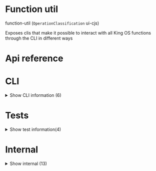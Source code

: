 # Function util

function-util (`OperationClassification` ui-cjs)

Exposes clis that make it possible to interact with all King OS functions through the CLI in different ways




# Api reference

# CLI

<details><summary>Show CLI information (6)</summary>
    
  # doCli()




| Input      |    |    |
| ---------- | -- | -- |
| - | | |
| **Output** |    |    |



## main()

| Input      |    |    |
| ---------- | -- | -- |
| - | | |
| **Output** |    |    |



## 📄 doCli (unexported const)

## 📄 main (unexported const)

## 📄 message (unexported const)

## 📄 wordArray (unexported const)

  </details>

# Tests

<details><summary>Show test information(4)</summary>
    
  # chat()




| Input      |    |    |
| ---------- | -- | -- |
| - | | |
| **Output** |    |    |



## listen()

generates structured operations based on unstructured instructions

This is huge. we need to start somewhere though. Plan:

- all operations can be formatted as a word[] with specified order
- all words can have synonyms
- some operations can have aliases or different word orders that would mean the exact same
- speech to text is a prerequisite for speaking out instructions
- text to speech is already there

With this in place, we can define a structured way to do things.

1) find the right operation to apply
2) every parameter needs to be filled in (or use default) or we need to use a preset (from previous input logs). this can be some sort of conversation
3) the opo (operation output) can be added to context, if needed
4) the opi (operation input) can be added to presets, if needed

Can you imagine that? I am creating a script that runs all the time and listens and responds to anything I say. My own Siri, but much more powerful. It seems hard, but if you look at it, it's actually just a different UI for all the things I already have. Among other things, it will make it possible to work while doing anything.

The power lies in being able to recursively ask for all the parameters. if you provide a new operation instead of a value, it will ask for all its parameters in order to continue.

This conversation could actually be used to generate code! It's kind of `context.reverse().map(createTsLine);` In fact, if we can make that, we can maybe even reverse code into conversations as well! This is insanely powerful.


| Input      |    |    |
| ---------- | -- | -- |
| {
  instruction,
  context,
} | { instruction: string, <br />context: { instruction: string, <br />output: {  }, <br />references: string[], <br /> }[], <br /> } |  |
| **Output** | { operation: string, <br />input: {  }, <br />certainty: number, <br /> }[]   |    |



## 📄 chat (unexported const)

## 📄 listen (exported const)

generates structured operations based on unstructured instructions

This is huge. we need to start somewhere though. Plan:

- all operations can be formatted as a word[] with specified order
- all words can have synonyms
- some operations can have aliases or different word orders that would mean the exact same
- speech to text is a prerequisite for speaking out instructions
- text to speech is already there

With this in place, we can define a structured way to do things.

1) find the right operation to apply
2) every parameter needs to be filled in (or use default) or we need to use a preset (from previous input logs). this can be some sort of conversation
3) the opo (operation output) can be added to context, if needed
4) the opi (operation input) can be added to presets, if needed

Can you imagine that? I am creating a script that runs all the time and listens and responds to anything I say. My own Siri, but much more powerful. It seems hard, but if you look at it, it's actually just a different UI for all the things I already have. Among other things, it will make it possible to work while doing anything.

The power lies in being able to recursively ask for all the parameters. if you provide a new operation instead of a value, it will ask for all its parameters in order to continue.

This conversation could actually be used to generate code! It's kind of `context.reverse().map(createTsLine);` In fact, if we can make that, we can maybe even reverse code into conversations as well! This is insanely powerful.
  </details>

# Internal

<details><summary>Show internal (13)</summary>
    
  # converse()

this is the `yo` cli. takes a message


| Input      |    |    |
| ---------- | -- | -- |
| searchMessage | string |  |
| **Output** |    |    |



## executeSdkFunction()

| Input      |    |    |
| ---------- | -- | -- |
| operationString | string |  |,| parameters (optional) | string[] |  |
| **Output** |    |    |



## getCachedExportedFunctions()

| Input      |    |    |
| ---------- | -- | -- |
| - | | |
| **Output** |    |    |



## getMenu()

| Input      |    |    |
| ---------- | -- | -- |
| - | | |
| **Output** |    |    |



## getSdkFunctionPaths()

| Input      |    |    |
| ---------- | -- | -- |
| - | | |
| **Output** |    |    |



## listen()

generates structured operations based on unstructured instructions

This is huge. we need to start somewhere though. Plan:

- all operations can be formatted as a word[] with specified order
- all words can have synonyms
- some operations can have aliases or different word orders that would mean the exact same
- speech to text is a prerequisite for speaking out instructions
- text to speech is already there

With this in place, we can define a structured way to do things.

1) find the right operation to apply
2) every parameter needs to be filled in (or use default) or we need to use a preset (from previous input logs). this can be some sort of conversation
3) the opo (operation output) can be added to context, if needed
4) the opi (operation input) can be added to presets, if needed

Can you imagine that? I am creating a script that runs all the time and listens and responds to anything I say. My own Siri, but much more powerful. It seems hard, but if you look at it, it's actually just a different UI for all the things I already have. Among other things, it will make it possible to work while doing anything.

The power lies in being able to recursively ask for all the parameters. if you provide a new operation instead of a value, it will ask for all its parameters in order to continue.

This conversation could actually be used to generate code! It's kind of `context.reverse().map(createTsLine);` In fact, if we can make that, we can maybe even reverse code into conversations as well! This is insanely powerful.


| Input      |    |    |
| ---------- | -- | -- |
| {
  instruction,
  context,
} | { instruction: string, <br />context: { instruction: string, <br />output: {  }, <br />references: string[], <br /> }[], <br /> } |  |
| **Output** | { operation: string, <br />input: {  }, <br />certainty: number, <br /> }[]   |    |



## 🔹 FnMatch

Properties: 

 | Name | Type | Description |
|---|---|---|
| explicitTypeName (optional) | string |  |
| isExported  | boolean |  |
| description (optional) | string |  |
| rawText (optional) | string |  |
| commentsInside  | array |  |
| returnType  | object |  |
| parameters (optional) | array |  |
| size  | object |  |
| commentSize (optional) | object |  |
| codeSize (optional) | object |  |
| cumulativeSize (optional) | object |  |
| cumulativeCommentSize (optional) | object |  |
| cumulativeCodeSize (optional) | object |  |
| maxIndentationDepth  | number |  |
| dependantFiles (optional) | array |  |
| operationName  | null |  |
| projectRelativePath  | string |  |
| operationRelativePath (optional) | string |  |
| id  | string |  |
| name  | string |  |
| slug  | string |  |
| operationRelativeTypescriptFilePath  | string |  |
| matcher  | string |  |
| relativeOperationPath  | string |  |



## 📄 converse (exported const)

this is the `yo` cli. takes a message


## 📄 executeSdkFunction (exported const)

## 📄 getCachedExportedFunctions (exported const)

## 📄 getMenu (exported const)

## 📄 getSdkFunctionPaths (exported const)

## 📄 listen (exported const)

generates structured operations based on unstructured instructions

This is huge. we need to start somewhere though. Plan:

- all operations can be formatted as a word[] with specified order
- all words can have synonyms
- some operations can have aliases or different word orders that would mean the exact same
- speech to text is a prerequisite for speaking out instructions
- text to speech is already there

With this in place, we can define a structured way to do things.

1) find the right operation to apply
2) every parameter needs to be filled in (or use default) or we need to use a preset (from previous input logs). this can be some sort of conversation
3) the opo (operation output) can be added to context, if needed
4) the opi (operation input) can be added to presets, if needed

Can you imagine that? I am creating a script that runs all the time and listens and responds to anything I say. My own Siri, but much more powerful. It seems hard, but if you look at it, it's actually just a different UI for all the things I already have. Among other things, it will make it possible to work while doing anything.

The power lies in being able to recursively ask for all the parameters. if you provide a new operation instead of a value, it will ask for all its parameters in order to continue.

This conversation could actually be used to generate code! It's kind of `context.reverse().map(createTsLine);` In fact, if we can make that, we can maybe even reverse code into conversations as well! This is insanely powerful.
  </details>

